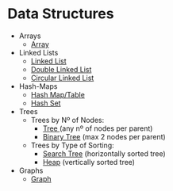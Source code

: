 # Data Structures

  * Arrays
     * <a href="https://github.com/alvarosf07/computer-science-DSA/tree/DSA-dev/2)%20Data%20Structures/1)%20Array">Array</a>
  * Linked Lists
     * <a href="https://github.com/alvarosf07/computer-science-DSA/tree/DSA-dev/2)%20Data%20Structures/2)%20Linked%20List">Linked List</a>
     * <a href="">Double Linked List</a>
     * <a href="">Circular Linked List</a>
  * Hash-Maps
     * <a href="https://github.com/alvarosf07/computer-science-DSA/tree/DSA-dev/2)%20Data%20Structures/3)%20Hash%20Map">Hash Map/Table</a>
     * <a href="">Hash Set</a>
  * Trees <br/>
     * Trees by Nº of Nodes:
        * <a href="https://github.com/alvarosf07/computer-science-DSA/tree/DSA-dev/2)%20Data%20Structures/4)%20Tree">Tree </a>  (any nº of nodes per parent)
        * <a href="">Binary Tree</a>  (max 2 nodes per parent)
     * Trees by Type of Sorting:
        * <a href="">Search Tree</a>  (horizontally sorted tree) 
        * <a href="">Heap</a>  (vertically sorted tree)
  * Graphs
     * <a href="https://github.com/alvarosf07/computer-science-DSA/tree/DSA-dev/2)%20Data%20Structures/5)%20Graph">Graph</a>
